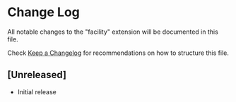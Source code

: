 # Change Log

All notable changes to the "facility" extension will be documented in this file.

Check [Keep a Changelog](http://keepachangelog.com/) for recommendations on how to structure this file.

## [Unreleased]

- Initial release